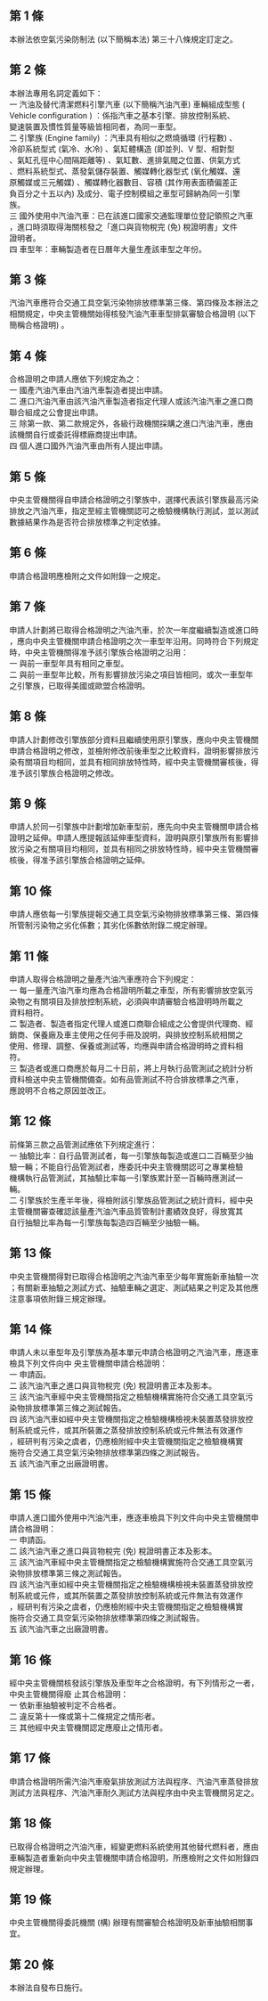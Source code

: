 第 1 條
-------
本辦法依空氣污染防制法 (以下簡稱本法) 第三十八條規定訂定之。

第 2 條
-------
本辦法專用名詞定義如下：  
一  汽油及替代清潔燃料引擎汽車 (以下簡稱汽油汽車) 車輛組成型態 (  
    Vehicle configuration ) ：係指汽車之基本引擎、排放控制系統、  
    變速裝置及慣性質量等級皆相同者，為同一車型。  
二  引擎族 (Engine family)  ：汽車具有相似之燃燒循環 (行程數) 、  
    冷卻系統型式 (氣冷、水冷) 、氣缸體構造 (即並列、V 型、相對型  
    、氣缸孔徑中心間隔距離等) 、氣缸數、進排氣閥之位置、供氣方式  
    、燃料系統型式、蒸發氣儲存裝置、觸媒轉化器型式 (氧化觸媒、還  
    原觸媒或三元觸媒) 、觸媒轉化器數目、容積 (其作用表面積偏差正  
    負百分之十五以內) 及成分、電子控制模組之車型可歸納為同一引擎  
    族。  
三  國外使用中汽油汽車：已在該進口國家交通監理單位登記領照之汽車  
    ，進口時須取得海關核發之「進口與貨物稅完 (免) 稅證明書」文件  
    證明者。  
四  車型年：車輛製造者在日曆年大量生產該車型之年份。

第 3 條
-------
汽油汽車應符合交通工具空氣污染物排放標準第三條、第四條及本辦法之  
相關規定，中央主管機關始得核發汽油汽車車型排氣審驗合格證明 (以下  
簡稱合格證明) 。

第 4 條
-------
合格證明之申請人應依下列規定為之：  
一  國產汽油汽車由汽油汽車製造者提出申請。  
二  進口汽油汽車由該汽油汽車製造者指定代理人或該汽油汽車之進口商  
    聯合組成之公會提出申請。  
三  除第一款、第二款規定外，各級行政機關採購之進口汽油汽車，應由  
    該機關自行或委託得標廠商提出申請。  
四  個人進口國外汽油汽車由所有人提出申請。

第 5 條
-------
中央主管機關得自申請合格證明之引擎族中，選擇代表該引擎族最高污染  
排放之汽油汽車，指定至經主管機關認可之檢驗機構執行測試，並以測試  
數據結果作為是否符合排放標準之判定依據。

第 6 條
-------
申請合格證明應檢附之文件如附錄一之規定。

第 7 條
-------
申請人計劃將已取得合格證明之汽油汽車，於次一年度繼續製造或進口時  
，應向中央主管機關申請合格證明之次一車型年沿用。同時符合下列規定  
時，中央主管機關得准予該引擎族合格證明之沿用：  
一  與前一車型年具有相同之車型。  
二  與前一車型年比較，所有影響排放污染之項目皆相同，或次一車型年  
    之引擎族，已取得美國或歐盟合格證明。

第 8 條
-------
申請人計劃修改引擎族部分資料且繼續使用原引擎族，應向中央主管機關  
申請合格證明之修改，並檢附修改前後車型之比較資料，證明影響排放污  
染有關項目均相同，並具有相同排放特性時，經中央主管機關審核後，得  
准予該引擎族合格證明之修改。

第 9 條
-------
申請人於同一引擎族中計劃增加新車型前，應先向中央主管機關申請合格  
證明之延伸。申請人應提報該延伸車型資料，證明與原引擎族所有影響排  
放污染之有關項目均相同，並具有相同之排放特性時，經中央主管機關審  
核後，得准予該引擎族合格證明之延伸。

第 10 條
--------
申請人應依每一引擎族提報交通工具空氣污染物排放標準第三條、第四條  
所管制污染物之劣化係數；其劣化係數依附錄二規定辦理。

第 11 條
--------
申請人取得合格證明之量產汽油汽車應符合下列規定：  
一  每一量產汽油汽車均應為合格證明所載之車型，所有影響排放空氣污  
    染物之有關項目及排放控制系統，必須與申請審驗合格證明時所載之  
    資料相符。  
二  製造者、製造者指定代理人或進口商聯合組成之公會提供代理商、經  
    銷商、保養廠及車主使用之任何手冊及說明，與排放控制系統相關之  
    使用、修理、調整、保養或測試等，均應與申請合格證明時之資料相  
    符。  
三  製造者或進口商應於每月二十日前，將上月執行品管測試之統計分析  
    資料檢送中央主管機關備查。如有品管測試不符合排放標準之汽車，  
    應說明不合格之原因並改正。

第 12 條
--------
前條第三款之品管測試應依下列規定進行：  
一  抽驗比率：自行品管測試者，每一引擎族每製造或進口二百輛至少抽  
    驗一輛；不能自行品管測試者，應委託中央主管機關認可之專業檢驗  
    機構執行品管測試，其抽驗比率每一引擎族累計至一百輛時應測試一  
    輛。  
二  引擎族於生產半年後，得檢附該引擎族品管測試之統計資料，經中央  
    主管機關審查確認該量產汽油汽車品質管制計畫績效良好，得放寬其  
    自行抽驗比率為每一引擎族每製造四百輛至少抽驗一輛。

第 13 條
--------
中央主管機關得對已取得合格證明之汽油汽車至少每年實施新車抽驗一次  
；有關新車抽驗之測試方式、抽驗車輛之選定、測試結果之判定及其他應  
注意事項依附錄三規定辦理。

第 14 條
--------
申請人未以車型年及引擎族為基本單元申請合格證明之汽油汽車，應逐車  
檢具下列文件向中 央主管機關申請合格證明：  
一  申請函。  
二  該汽油汽車之進口與貨物稅完 (免) 稅證明書正本及影本。  
三  該汽油汽車經中央主管機關指定之檢驗機構實施符合交通工具空氣污  
    染物排放標準第三條之測試報告。  
四  該汽油汽車如經中央主管機關指定之檢驗機構檢視未裝置蒸發排放控  
    制系統或元件，或其所裝置之蒸發排放控制系統或元件無法有效運作  
    ，經研判有污染之虞者，仍應檢附經中央主管機關指定之檢驗機構實  
    施符合交通工具空氣污染物排放標準第四條之測試報告。  
五  該汽油汽車之出廠證明書。

第 15 條
--------
申請人進口國外使用中汽油汽車，應逐車檢具下列文件向中央主管機關申  
請合格證明：  
一  申請函。  
二  該汽油汽車之進口與貨物稅完 (免) 稅證明書正本及影本。  
三  該汽油汽車經中央主管機關指定之檢驗機構實施符合交通工具空氣污  
    染物排放標準第三條之測試報告。  
四  該汽油汽車如經中央主管機關指定之檢驗機構檢視未裝置蒸發排放控  
    制系統或元件，或其所裝置之蒸發排放控制系統或元件無法有效運作  
    ，經研判有污染之虞者，仍應檢附經中央主管機關指定之檢驗機構實  
    施符合交通工具空氣污染物排放標準第四條之測試報告。  
五  該汽油汽車之出廠證明書。

第 16 條
--------
經中央主管機關核發該引擎族及車型年之合格證明，有下列情形之一者，  
中央主管機關得廢 止其合格證明：  
一  依新車抽驗被判定不合格者。  
二  違反第十一條或第十二條規定之情形者。  
三  其他經中央主管機關認定應廢止之情形者。

第 17 條
--------
申請合格證明所需汽油汽車廢氣排放測試方法與程序、汽油汽車蒸發排放  
測試方法與程序、汽油汽車耐久測試方法與程序由中央主管機關另定之。

第 18 條
--------
已取得合格證明之汽油汽車，經變更燃料系統使用其他替代燃料者，應由  
車輛製造者重新向中央主管機關申請合格證明，所應檢附之文件如附錄四  
規定辦理。

第 19 條
--------
中央主管機關得委託機關 (構) 辦理有關審驗合格證明及新車抽驗相關事  
宜。

第 20 條
--------
本辦法自發布日施行。

